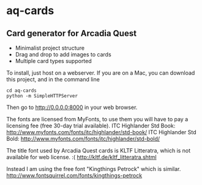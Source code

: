 # aq-cards

## Card generator for Arcadia Quest
- Minimalist project structure
- Drag and drop to add images to cards
- Multiple card types supported

To install, just host on a webserver.
If you are on a Mac, you can download this project, and in the command line
```
cd aq-cards
python -m SimpleHTTPServer
```
Then go to http://0.0.0.0:8000 in your web browser.

The fonts are licensed from MyFonts, to use them you will have to pay a licensing fee (free 30-day trial available).
ITC Highlander Std Book: http://www.myfonts.com/fonts/itc/highlander/std-book/
ITC Highlander Std Bold: http://www.myfonts.com/fonts/itc/highlander/std-bold/

The title font used by Arcadia Quest cards is KLTF Litteratra, which is not available for web license. :(
http://kltf.de/kltf_litteratra.shtml

Instead I am using the free font "Kingthings Petrock" which is similar.
http://www.fontsquirrel.com/fonts/kingthings-petrock
